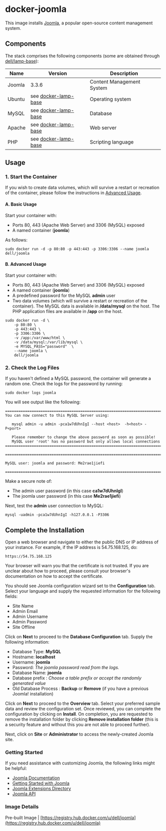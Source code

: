 # docker-joomla
This image installs [Joomla](http://www.joomla.org/), a popular open-source content management system.

## Components
The stack comprises the following components (some are obtained through [dell/lamp-base](https://github.com/dell-cloud-marketplace/docker-lamp-base)):

Name       | Version                 | Description
-----------|-------------------------|------------------------------
Joomla	    | 3.3.6                   | Content Management System
Ubuntu     | see [docker-lamp-base](https://github.com/dell-cloud-marketplace/docker-lamp-base) | Operating system
MySQL      | see [docker-lamp-base](https://github.com/dell-cloud-marketplace/docker-lamp-base) | Database
Apache     | see [docker-lamp-base](https://github.com/dell-cloud-marketplace/docker-lamp-base) | Web server
PHP        | see [docker-lamp-base](https://github.com/dell-cloud-marketplace/docker-lamp-base) | Scripting language

## Usage

### 1. Start the Container
If you wish to create data volumes, which will survive a restart or recreation of the container, please follow the instructions in [Advanced Usage](#advanced-usage).

#### A. Basic Usage
Start your container with:

 - Ports 80, 443 (Apache Web Server) and 3306 (MySQL) exposed
 - A named container (**joomla**)

As follows:

```no-highlight
sudo docker run -d -p 80:80 -p 443:443 -p 3306:3306 --name joomla dell/joomla
```

<a name="advanced-usage"></a>
#### B. Advanced Usage
Start your container with:

* Ports 80, 443 (Apache Web Server) and 3306 (MySQL) exposed
* A named container (**joomla**)
* A predefined password for the MySQL **admin** user
* Two data volumes (which will survive a restart or recreation of the container). The MySQL data is available in **/data/mysql** on the host. The PHP application files are available in **/app** on the host.

```no-highlight
sudo docker run -d \
    -p 80:80 \
    -p 443:443 \
    -p 3306:3306 \
    -v /app:/var/www/html \
    -v /data/mysql:/var/lib/mysql \
    -e MYSQL_PASS="password"  \
    --name joomla \
    dell/joomla
```

### 2. Check the Log Files

If you haven't defined a MySQL password, the container will generate a random one. Check the logs for the password by running: 

```no-highlight
sudo docker logs joomla
```

You will see output like the following:

```no-highlight
========================================================================
You can now connect to this MySQL Server using:

   mysql admin -u admin -pca1w7dUhnIgI --host <host>  -h<host> -P<port>

   Please remember to change the above password as soon as possible!
   MySQL user 'root' has no password but only allows local connections
========================================================================

========================================================================

MySQL user: joomla and password: Me2rae1jiefi

========================================================================
```

Make a secure note of:

* The admin user password (in this case **ca1w7dUhnIgI**)
* The joomla user password (in this case **Me2rae1jiefi**)

Next, test the **admin** user connection to MySQL:

```no-highlight
mysql -uadmin -pca1w7dUhnIgI -h127.0.0.1 -P3306
```

## Complete the Installation
Open a web browser and navigate to either the public DNS or IP address of your instance. For example, if the IP address is 54.75.168.125, do:

```no-highlight
https://54.75.168.125
```

Your browser will warn you that the certificate is not trusted. If you are unclear about how to proceed, please consult your browser's documentation on how to accept the certificate.

You should see Joomla configuration wizard set to the **Configuration** tab. Select your language and supply the requested information for the following fields:

* Site Name
* Admin Email
* Admin Username
* Admin Password
* Site Offline

Click on **Next** to proceed to the **Database Configuration** tab. Supply the following information:

* Database Type: **MySQL**
* Hostname: **localhost**
* Username: **joomla**
* Password: *The joomla password read from the logs.*
* Database Name: **joomla**
* Database prefix : *Choose a table prefix or accept the randomly generated value*
* Old Database Process : **Backup** or **Remove** (if you have a previous Joomla! installation)

Click on **Next** to proceed to the **Overview** tab. Select your preferred sample data and review the configuration set. Once reviewed, you can complete the configuration by clicking on **Install**. On completion, you are requested to remove the installation folder by clicking **Remove installation folder** (this is a security feature and without this you are not able to proceed further).

Next, click on **Site** or **Administrator** to access the newly-created Joomla site.

### Getting Started
If you need assistance with customizing Joomla, the following links might be helpful:

* [Joomla Documentation](http://docs.joomla.org/Main_Page)
* [Getting Started with Joomla](http://docs.joomla.org/Getting_Started_with_Joomla!)
* [Joomla Extensions Directory](http://extensions.joomla.org/)
* [Joomla API](http://api.joomla.org/)

### Image Details
Pre-built Image | [https://registry.hub.docker.com/u/dell/joomla](https://registry.hub.docker.com/u/dell/joomla)
